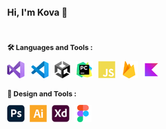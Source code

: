 ## Hi, I'm Kova 👋
<img src="https://komarev.com/ghpvc/?username=kkoova&style=flat-square&color=blue" alt=""/>

### :hammer_and_wrench: Languages and Tools :
<div>
  <div>
    <img src="https://github.com/devicons/devicon/blob/master/icons/visualstudio/visualstudio-original.svg" title="Visual Studio" alt="Visual Studio" width="40"height="40"/> &nbsp;&nbsp;
    <img src="https://github.com/devicons/devicon/blob/master/icons/vscode/vscode-original.svg" title="vscode" alt="vscode" width="40" height="40"/>&nbsp;&nbsp;
    <img src="https://github.com/devicons/devicon/blob/master/icons/unity/unity-original.svg" title="unity" alt="unity" width="40" height="40"/>&nbsp;&nbsp;
    <img src="https://github.com/devicons/devicon/blob/master/icons/pycharm/pycharm-original.svg" title="pycharm" alt="pycharm" width="40" height="40"/>&nbsp;&nbsp;
    <img src="https://github.com/devicons/devicon/blob/master/icons/javascript/javascript-plain.svg" title="javascript" alt="javascript " width="40" height="40"/>&nbsp;&nbsp;
    <img src="https://github.com/devicons/devicon/blob/master/icons/firebase/firebase-original.svg"  title="firebase" alt="firebase" width="40" height="40"/>&nbsp;&nbsp;
    <img src="https://github.com/devicons/devicon/blob/master/icons/kotlin/kotlin-original.svg" title="kotlin" alt="kotlin" width="40" height="40"/>&nbsp;&nbsp;
  </div>
</div>

### 🎨 Design and Tools :
<div>
  <div>
    <img src="https://github.com/devicons/devicon/blob/master/icons/photoshop/photoshop-plain.svg" title="photoshop" alt="photoshop" width="40" height="40"/>&nbsp;&nbsp;
    <img src="https://github.com/devicons/devicon/blob/master/icons/illustrator/illustrator-plain.svg" title="illustrator" alt="illustrator" width="40" height="40"/>&nbsp;&nbsp;
    <img src="https://github.com/devicons/devicon/blob/master/icons/xd/xd-plain.svg" title="xd"  alt="xd" width="40" height="40"/>&nbsp;&nbsp;
    <img src="https://github.com/devicons/devicon/blob/master/icons/figma/figma-original.svg" title="figma" alt="figma" width="40" height="40"/>&nbsp;&nbsp;
  </div>
</div>
